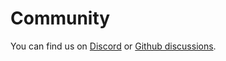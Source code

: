# Community

You can find us on [Discord](https://discord.gg/b3Kc39my) or [Github discussions](https://github.com/nxext/nx-extensions/discussions).
